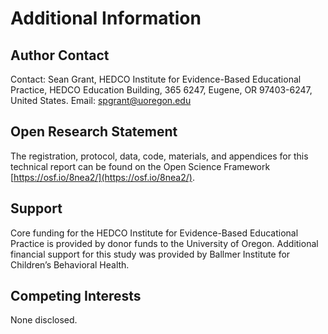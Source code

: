 # Additional Information

## Author Contact

Contact: Sean Grant, HEDCO Institute for Evidence-Based Educational Practice, HEDCO Education Building, 365 6247, Eugene, OR 97403-6247, United States. Email: [spgrant@uoregon.edu](mailto:spgrant@uoregon.edu)

## Open Research Statement

The registration, protocol, data, code, materials, and appendices for this technical report can be found on the Open Science Framework [https://osf.io/8nea2/](https://osf.io/8nea2/).

## Support

Core funding for the HEDCO Institute for Evidence-Based Educational Practice is provided by donor funds to the University of Oregon. Additional financial support for this study was provided by Ballmer Institute for Children’s Behavioral Health. 


## Competing Interests

None disclosed.

